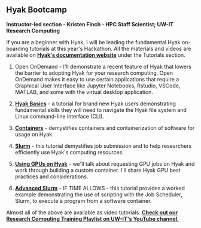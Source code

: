 ## Hyak Bootcamp

**Instructor-led section - Kristen Finch - HPC Staff Scientist; UW-IT Research Computing** 

If you are a beginner with Hyak, I will be leading the fundamental Hyak on-boarding tutorials at this year's Hackathon. All the materials and videos are available on [**Hyak's documentation website**](https://hyak.uw.edu/docs) under the Tutorials section. 

1. Open OnDemand - I'll demonstrate a recent feature of Hyak that lowers the barrier to adopting Hyak for your research computing. Open OnDemand makes it easy to use certain applications that require a Graphical User Interface like Jupyter Notebooks, Rstudio, VSCode, MATLAB, and some with the virtual desktop application. 

2. [**Hyak Basics**](https://hyak.uw.edu/docs/hyak101/basics/syllabus) - a tutorial for brand new Hyak users demonstrating fundamental skills they will need to navigate the Hyak file system and Linux command-line interface (CLI).

3. [**Containers**](https://hyak.uw.edu/docs/hyak101/containers/syllabus) - demystifies containers and containerization of software for usage on Hyak. 

4. [**Slurm**](https://hyak.uw.edu/docs/hyak101/basics/syllabus_slurm) - this tutorial demystifies job submission and to help researchers efficiently use Hyak's computing resources.

5. [**Using GPUs on Hyak**](https://hyak.uw.edu/docs/gpus/gpu_start) - we'll talk about requesting GPU jobs on Hyak and work through building a custom container. I'll share Hyak GPU best practices and considerations. 

6. [**Advanced Slurm**](https://hyak.uw.edu/docs/hyak101/basics/syllabus_advanced) - IF TIME ALLOWS - this tutorial provides a worked example demonstrating the use of scripting with the Job Scheduler, Slurm, to execute a program from a software container.

Almost all of the above are available as video tutorials. [**Check out our Research Computing Training Playlist on UW-IT's YouTube channel.**](https://youtube.com/playlist?list=PL-uLiqrTav1omqc7omKsLzRg2ng3nKCtj&si=ACwxjc0PV67AQfxm)